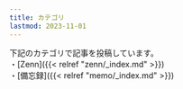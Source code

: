 ```yaml
---
title: カテゴリ
lastmod: 2023-11-01
---
```


下記のカテゴリで記事を投稿しています。  
・[Zenn]({{< relref "zenn/_index.md" >}})  
・[備忘録]({{< relref "memo/_index.md" >}})